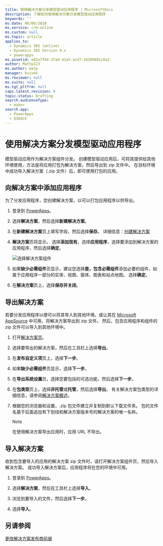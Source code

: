 ```yaml
---
title: 使用解决方案分发模型驱动应用程序 | MicrosoftDocs
description: 了解如何使用解决方案分发模型驱动应用程序
keywords: ''
ms.date: 08/06/2018
ms.service: crm-online
ms.custom: null
ms.topic: article
applies_to:
  - Dynamics 365 (online)
  - Dynamics 365 Version 9.x
  - powerapps
ms.assetid: e82e7f64-37ad-41e5-acd7-16309881c6a2
author: Mattp123
ms.author: matp
manager: kvivek
ms.reviewer: null
ms.suite: null
ms.tgt_pltfrm: null
caps.latest.revision: 9
topic-status: Drafting
search.audienceType:
  - maker
search.app:
  - PowerApps
  - D365CE
---
```


# <a name="distribute-a-model-driven-app-using-a-solution"></a>使用解决方案分发模型驱动应用程序

模型驱动应用作为解决方案组件分发。 创建模型驱动应用后，可将其提供给其他环境使用，方法是将应用打包为解决方案，然后导出到 zip 文件中。 在目标环境中成功导入解决方案（.zip 文件）后，即可使用打包的应用。 
  
## <a name="add-an-app-to-a-solution"></a>向解决方案中添加应用程序
为了分发应用程序，您创建解决方案，以可以打包应用程序以供导出。

1. 登录到 [PowerApps](https://web.powerapps.com/?utm_source=padocs&utm_medium=linkinadoc&utm_campaign=referralsfromdoc)。

2. 选择**解决方案**，然后选择**新建解决方案**。
3. 在**新建解决方案**页上填写字段，然后选择**保存**。 详细信息：[创建解决方案](../common-data-service/create-solution.md)
4. **解决方案**页将显示。 选择**添加现有**，选择**应用程序**，选择要添加到解决方案的应用程序，然后选择**确定**。 

    ![选择解决方案组件](media/select-solution-components.png)

5. 如果**缺少必需组件**页显示，建议您选择**是，包含必需组件**添加必要的组件，如属于应用程序一部分的实体、视图、窗体、图表和站点地图。 选择**确定**。
6. 在**解决方案**页上，选择**保存并关闭**。

## <a name="export-a-solution"></a>导出解决方案
若要分发应用程序以便可以将其导入到其他环境，或让其在 [Microsoft AppSource](https://appsource.microsoft.com/) 中可用，将解决方案导出到 zip 文件。 然后，包含应用程序和组件的 zip 文件可以导入到其他环境中。

1. 打开[解决方案页](advanced-navigation.md#solutions)。 
2. 选择要导出的解决方案，然后在工具栏上选择**导出**。 
3. 在**发布自定义项**页上，选择**下一步**。
4. 如果**缺少必需组件**页显示，选择**下一步**。 
5. 在**导出系统设置**页，选择您要包括的可选功能，然后选择**下一步**。 
6. 在**包类型**页上，选择**非托管**或**托管**，然后选择**导出**。 有关解决方案包类型的详细信息，请参阅[解决方案概述](../common-data-service/solutions-overview.md)。
7. 根据您的浏览器和设置，.zip 包文件建立并复制到默认下载文件夹。 包的文件名基于后面追加有下划线和解决方案版本号的解决方案的唯一名称。

    > [!NOTE]
    > 在使用解决方案导出应用时，应用 URL 不导出。
  
## <a name="import-a-solution"></a>导入解决方案  
收到包含要导入的应用的解决方案 zip 文件时，请打开解决方案组件页，然后导入解决方案。 成功导入解决方案后，应用程序将在您的环境中可用。

1. 登录到 [PowerApps](https://web.powerapps.com/?utm_source=padocs&utm_medium=linkinadoc&utm_campaign=referralsfromdoc)。

2. 选择**解决方案**，然后在工具栏上选择**导入**。
3. 浏览到要导入的文件，然后选择**下一步**。
4. 选择**导入**。

## <a name="see-also"></a>另请参阅
[更改解决方案发布商前缀](../common-data-service/change-solution-publisher-prefix.md)
